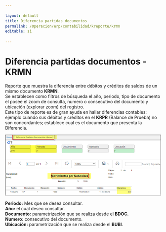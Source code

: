```yaml
---

layout: default
title: Diferencia partidas documentos  
permalink: /Operacion/erp/contabilidad/kreporte/krmn
editable: si

---
```


# Diferencia partidas documentos - KRMN  

Reporte que muestra la diferencia entre débitos y créditos de saldos de un mismo documento **KRMN**.  
Se establecen como filtros de búsqueda el año, periodo, tipo de documento el posee el zoom de consulta, numero o consecutivo del documento y ubicación (explorar zoom) del registro.  
Este tipo de reporte es de gran ayuda en hallar diferencias contables: ejemplo cuando sus débitos y créditos en el **KRPR** (Balance de Prueba) no son concordantes; establece cual es el documento que presenta la Diferencia.  



![](krmn1.png)  

**Periodo:** Mes que se desea consultar.  
**Año:**  el cual deseo consultar.  
**Documento:** parametrización que se realiza desde el **BDOC**.  
**Numero:** consecutivo del documento.  
**Ubicación:** parametrización que se realiza desde el **BUBI**.  










